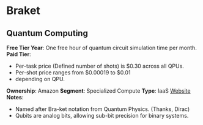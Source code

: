 # Braket

## Quantum Computing
**Free Tier Year**: One free hour of quantum circuit simulation time per month.
**Paid Tier**:

- Per-task price (Defined number of shots) is $0.30 across all QPUs.
- Per-shot price ranges from $0.00019 to $0.01
- depending on QPU.

**Ownership**: Amazon
**Segment**: Specialized Compute
**Type**: IaaS
[Website](https://aws.amazon.com/braket/)
**Notes**:

- Named after Bra-ket notation from Quantum Physics. (Thanks, Dirac)
- Qubits are analog bits, allowing sub-bit precision for binary systems.
